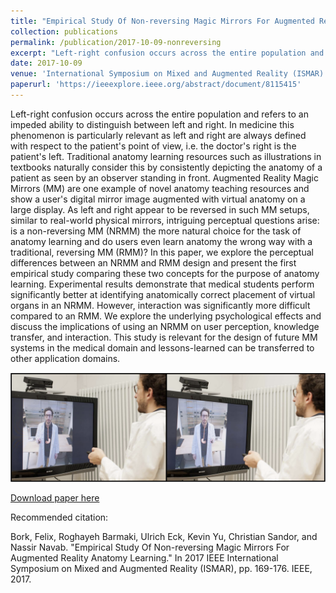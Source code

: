 ```yaml
---
title: "Empirical Study Of Non-reversing Magic Mirrors For Augmented Reality Anatomy Learning"
collection: publications
permalink: /publication/2017-10-09-nonreversing
excerpt: "Left-right confusion occurs across the entire population and refers to an impeded ability to distinguish between left and right. In medicine this phenomenon is particularly relevant as left and right are always defined with respect to the patient's point of view, i.e. the doctor's right is the patient's left. Traditional anatomy learning resources such as illustrations in textbooks naturally consider this by consistently depicting the anatomy of a patient as seen by an observer standing in front. Augmented Reality Magic Mirrors (MM) are one example of novel anatomy teaching resources and show a user's digital mirror image augmented with virtual anatomy on a large display…<br/><img src='/images/nonreversingTeaser.png'>"
date: 2017-10-09
venue: 'International Symposium on Mixed and Augmented Reality (ISMAR)'
paperurl: 'https://ieeexplore.ieee.org/abstract/document/8115415'
---
```

Left-right confusion occurs across the entire population and refers to an impeded ability to distinguish between left and right. In medicine this phenomenon is particularly relevant as left and right are always defined with respect to the patient's point of view, i.e. the doctor's right is the patient's left. Traditional anatomy learning resources such as illustrations in textbooks naturally consider this by consistently depicting the anatomy of a patient as seen by an observer standing in front. Augmented Reality Magic Mirrors (MM) are one example of novel anatomy teaching resources and show a user's digital mirror image augmented with virtual anatomy on a large display. As left and right appear to be reversed in such MM setups, similar to real-world physical mirrors, intriguing perceptual questions arise: is a non-reversing MM (NRMM) the more natural choice for the task of anatomy learning and do users even learn anatomy the wrong way with a traditional, reversing MM (RMM)? In this paper, we explore the perceptual differences between an NRMM and RMM design and present the first empirical study comparing these two concepts for the purpose of anatomy learning. Experimental results demonstrate that medical students perform significantly better at identifying anatomically correct placement of virtual organs in an NRMM. However, interaction was significantly more difficult compared to an RMM. We explore the underlying psychological effects and discuss the implications of using an NRMM on user perception, knowledge transfer, and interaction. This study is relevant for the design of future MM systems in the medical domain and lessons-learned can be transferred to other application domains.

![Teaser](/images/nonreversingTeaser.png)

[Download paper here](https://ieeexplore.ieee.org/stamp/stamp.jsp?arnumber=8115415)


Recommended citation: 

Bork, Felix, Roghayeh Barmaki, Ulrich Eck, Kevin Yu, Christian Sandor, and Nassir Navab. "Empirical Study Of Non-reversing Magic Mirrors For Augmented Reality Anatomy Learning." In 2017 IEEE International Symposium on Mixed and Augmented Reality (ISMAR), pp. 169-176. IEEE, 2017.